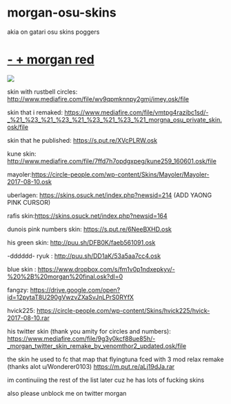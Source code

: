 # morgan-osu-skins
akia on gatari osu skins poggers

# [- + morgan red](https://puu.sh/ECYVz/4e4b7d7444.osk)
![](https://puu.sh/ECYVz/4e4b7d7444.osk)

skin with rustbell circles: http://www.mediafire.com/file/wv9qpmknnpy2gmj/imey.osk/file


skin that i remaked: https://www.mediafire.com/file/vmtpg4razibc1sd/-_%21_%23_%21_%23_%21_%23_%21_%23_%21_morgna_osu_private_skin.osk/file


skin that he published: https://s.put.re/XVcPLRW.osk 


kune skin: http://www.mediafire.com/file/7ffd7h7opdgxpeg/kune259_160601.osk/file


mayoler:https://circle-people.com/wp-content/Skins/Mayoler/Mayoler-2017-08-10.osk 


uberlagen: https://skins.osuck.net/index.php?newsid=214 (ADD YAONG PINK CURSOR) 


rafis skin:https://skins.osuck.net/index.php?newsid=164


dunois pink numbers skin: https://s.put.re/6NeeBXHD.osk 


his green skin: http://puu.sh/DFB0K/faeb561091.osk


-dddddd- ryuk : http://puu.sh/DD1aK/53a5aa7cc4.osk


blue skin : https://www.dropbox.com/s/fm1v0p1ndxepkyv/-%20%2B%20morgan%20final.osk?dl=0


fangzy: https://drive.google.com/open?id=12pytaT8U290gVwzvZXaSvJnLPrS0RYfX


hvick225: https://circle-people.com/wp-content/Skins/hvick225/hvick-2017-08-10.rar


his twitter skin (thank you amity for circles and numbers): https://www.mediafire.com/file/9g3y0kcf88ue85h/-_morgan_twitter_skin_remake_by_venomthor2_updated.osk/file


the skin he used to fc that map that flyingtuna fced with 3 mod relax remake (thanks alot u/Wonderer0103)
https://m.put.re/aLj19dJa.rar


im continuiing the rest of the list later cuz he has lots of fucking skins 

also please unblock me on twitter morgan 





